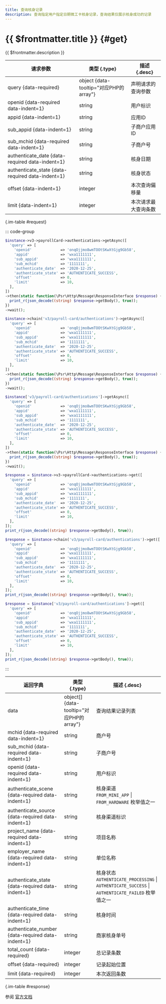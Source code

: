 ```yaml
---
title: 查询核身记录
description: 查询指定用户指定日期微工卡核身记录，查询结果仅展示核身成功的记录
---
```


# {{ $frontmatter.title }} {#get}

{{ $frontmatter.description }}

| 请求参数 | 类型 {.type} | 描述 {.desc}
| --- | --- | ---
| query {data-required} | object {data-tooltip="对应PHP的array"} | 声明请求的查询参数
| openid {data-required data-indent=1} | string | 用户标识
| appid {data-indent=1} | string | 应用ID
| sub_appid {data-indent=1} | string | 子商户应用ID
| sub_mchid {data-required data-indent=1} | string | 子商户号
| authenticate_date {data-required data-indent=1} | string | 核身日期
| authenticate_state {data-required data-indent=1} | string | 核身状态
| offset {data-indent=1} | integer | 本次查询偏移量
| limit {data-indent=1} | integer | 本次请求最大查询条数

{.im-table #request}

::: code-group

```php [异步纯链式]
$instance->v3->payrollCard->authentications->getAsync([
  'query' => [
    'openid'             => 'onqOjjmo8wmTOOtSKwXtGjg9Gb58',
    'appid'              => 'wxa1111111',
    'sub_appid'          => 'wxa1111111',
    'sub_mchid'          => '1111111',
    'authenticate_date'  => '2020-12-25',
    'authenticate_state' => 'AUTHENTICATE_SUCCESS',
    'offset'             => 0,
    'limit'              => 10,
  ],
])
->then(static function(\Psr\Http\Message\ResponseInterface $response) {
  print_r(json_decode((string) $response->getBody(), true));
})
->wait();
```

```php [异步声明式]
$instance->chain('v3/payroll-card/authentications')->getAsync([
  'query' => [
    'openid'             => 'onqOjjmo8wmTOOtSKwXtGjg9Gb58',
    'appid'              => 'wxa1111111',
    'sub_appid'          => 'wxa1111111',
    'sub_mchid'          => '1111111',
    'authenticate_date'  => '2020-12-25',
    'authenticate_state' => 'AUTHENTICATE_SUCCESS',
    'offset'             => 0,
    'limit'              => 10,
  ],
])
->then(static function(\Psr\Http\Message\ResponseInterface $response) {
  print_r(json_decode((string) $response->getBody(), true));
})
->wait();
```

```php [异步属性式]
$instance['v3/payroll-card/authentications']->getAsync([
  'query' => [
    'openid'             => 'onqOjjmo8wmTOOtSKwXtGjg9Gb58',
    'appid'              => 'wxa1111111',
    'sub_appid'          => 'wxa1111111',
    'sub_mchid'          => '1111111',
    'authenticate_date'  => '2020-12-25',
    'authenticate_state' => 'AUTHENTICATE_SUCCESS',
    'offset'             => 0,
    'limit'              => 10,
  ],
])
->then(static function(\Psr\Http\Message\ResponseInterface $response) {
  print_r(json_decode((string) $response->getBody(), true));
})
->wait();
```

```php [同步纯链式]
$response = $instance->v3->payrollCard->authentications->get([
  'query' => [
    'openid'             => 'onqOjjmo8wmTOOtSKwXtGjg9Gb58',
    'appid'              => 'wxa1111111',
    'sub_appid'          => 'wxa1111111',
    'sub_mchid'          => '1111111',
    'authenticate_date'  => '2020-12-25',
    'authenticate_state' => 'AUTHENTICATE_SUCCESS',
    'offset'             => 0,
    'limit'              => 10,
  ],
]);
print_r(json_decode((string) $response->getBody(), true));
```

```php [同步声明式]
$response = $instance->chain('v3/payroll-card/authentications')->get([
  'query' => [
    'openid'             => 'onqOjjmo8wmTOOtSKwXtGjg9Gb58',
    'appid'              => 'wxa1111111',
    'sub_appid'          => 'wxa1111111',
    'sub_mchid'          => '1111111',
    'authenticate_date'  => '2020-12-25',
    'authenticate_state' => 'AUTHENTICATE_SUCCESS',
    'offset'             => 0,
    'limit'              => 10,
  ],
]);
print_r(json_decode((string) $response->getBody(), true));
```

```php [同步属性式]
$response = $instance['v3/payroll-card/authentications']->get([
  'query' => [
    'openid'             => 'onqOjjmo8wmTOOtSKwXtGjg9Gb58',
    'appid'              => 'wxa1111111',
    'sub_appid'          => 'wxa1111111',
    'sub_mchid'          => '1111111',
    'authenticate_date'  => '2020-12-25',
    'authenticate_state' => 'AUTHENTICATE_SUCCESS',
    'offset'             => 0,
    'limit'              => 10,
  ],
]);
print_r(json_decode((string) $response->getBody(), true));
```

:::

| 返回字典 | 类型 {.type} | 描述 {.desc}
| --- | --- | ---
| data | object[] {data-tooltip="对应PHP的array"} | 查询结果记录列表
| mchid {data-required data-indent=1} | string | 商户号
| sub_mchid {data-required data-indent=1} | string | 子商户号
| openid {data-required data-indent=1} | string | 用户标识
| authenticate_scene {data-required data-indent=1} | string | 核身渠道<br/>`FROM_MINI_APP` \| `FROM_HARDWARE` 枚举值之一
| authenticate_source {data-required data-indent=1} | string | 核身渠道标识
| project_name {data-required data-indent=1} | string | 项目名称
| employer_name {data-required data-indent=1} | string | 单位名称
| authenticate_state {data-required data-indent=1} | string | 核身状态<br/>`AUTHENTICATE_PROCESSING` \| `AUTHENTICATE_SUCCESS` \| `AUTHENTICATE_FAILED` 枚举值之一
| authenticate_time {data-required data-indent=1} | string | 核身时间
| authenticate_number {data-required data-indent=1} | string | 商家核身单号
| total_count {data-required} | integer | 总记录条数
| offset {data-required} | integer | 记录起始位置
| limit {data-required} | integer | 本次返回条数

{.im-table #response}

参阅 [官方文档](https://pay.weixin.qq.com/doc/v3/partner/4012461820)
